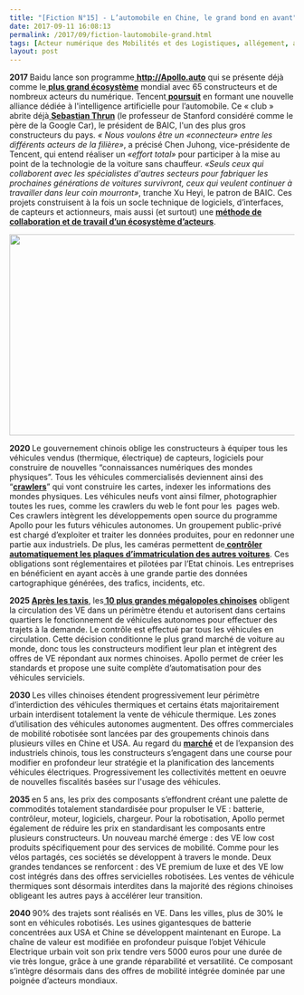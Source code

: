 ```yaml
---
title: "[Fiction N°15] - L’automobile en Chine, le grand bond en avant"
date: 2017-09-11 16:08:13
permalink: /2017/09/fiction-lautomobile-grand.html
tags: [Acteur numérique des Mobilités et des Logistiques, allégement, art de la guerre, Baidu, batterie, chine, communs, ecosystème, google, living lab, low cost, open innovation, plate-forme, Uber, Usager Client Citoyen Multitude, utopie, VE, véhicule mono-usage, voiture autonome]
layout: post
---
```


<b>2017 </b>Baidu lance son programme<a href="http://apollo.auto" target="_blank" rel="noopener"> <b>http://Apollo.auto</b></a> qui se présente déjà comme le<a href="http://www.scmp.com/tech/china-tech/article/2106915/baidu-pledges-design-your-driverless-car-know-you-and-be-your" target="_blank" rel="noopener"> <b>plus grand écosystème</b></a> mondial avec 65 constructeurs et de nombreux acteurs du numérique. Tencent<a href="http://www.scmp.com/business/companies/article/2108489/tencent-forms-alliance-push-ai-applications-self-driving" target="_blank" rel="noopener"> <b>poursuit</b></a> en formant une nouvelle alliance dédiée à l'intelligence artificielle pour l’automobile. Ce « club » abrite déjà<a href="https://www.lesechos.fr/30/10/2014/lesechos.fr/0203880692642_sebastian-thrun---le-genie-d-udacity-reve-d-une-science-accessible-a-tous.htm" target="_blank" rel="noopener"> <b>Sebastian Thrun</b></a> (le professeur de Stanford considéré comme le père de la Google Car), le président de BAIC, l'un des plus gros constructeurs du pays. <i>« Nous voulons être un «connecteur» entre les différents acteurs de la filière»</i>, a précisé Chen Juhong, vice-présidente de Tencent, qui entend réaliser un <i>«effort total»</i> pour participer à la mise au point de la technologie de la voiture sans chauffeur. <i>«Seuls ceux qui collaborent avec les spécialistes d'autres secteurs pour fabriquer les prochaines générations de voitures survivront, ceux qui veulent continuer à travailler dans leur coin mourront»</i>, tranche Xu Heyi, le patron de BAIC. Ces projets construisent à la fois un socle technique de logiciels, d’interfaces, de capteurs et actionneurs, mais aussi (et surtout) une <a href="https://www.wired.com/story/how-baidu-will-win-chinas-ai-raceand-maybe-the-worlds/" target="_blank" rel="noopener"><b>méthode de collaboration et de travail d’un écosystème d’acteurs</b></a>.



<a href="http://transportsdufutur.ademe.fr/wp-content/uploads/sites/6/2017/09/bondavant_chine.jpg"><img class="aligncenter wp-image-4862 size-full" src="http://transportsdufutur.ademe.fr/wp-content/uploads/sites/6/2017/09/bondavant_chine.jpg" alt="" width="534" height="355" /></a>



<b>2020 </b>Le gouvernement chinois oblige les constructeurs à équiper tous les véhicules vendus (thermique, électrique) de capteurs, logiciels pour construire de nouvelles “connaissances numériques des mondes physiques”. Tous les véhicules commercialisés deviennent ainsi des “<a href="http://transportsdufutur.ademe.fr/2017/06/crawlers-devorent-carte.html" target="_blank" rel="noopener"><b>crawlers</b></a>” qui vont construire les cartes, indexer les informations des mondes physiques. Les véhicules neufs vont ainsi filmer, photographier toutes les rues, comme les crawlers du web le font pour les  pages web. Ces crawlers intègrent les développements open source du programme Apollo pour les futurs véhicules autonomes. Un groupement public-privé est chargé d’exploiter et traiter les données produites, pour en redonner une partie aux industriels. De plus, les caméras permettent de<a href="https://medium.freecodecamp.org/how-i-replicated-an-86-million-project-in-57-lines-of-code-277031330ee9" target="_blank" rel="noopener"><b> contrôler automatiquement les plaques d’immatriculation des autres voitures</b></a>. Ces obligations sont réglementaires et pilotées par l’Etat chinois. Les entreprises en bénéficient en ayant accès à une grande partie des données cartographique générées, des trafics, incidents, etc.



<!--more-->



<b>2025 </b><a href="https://cleantechnica.com/2017/03/01/china-will-replace-67000-fossil-fueled-taxis-beijing-electric-cars/" target="_blank" rel="noopener"><b>Après les taxis</b></a>, les<a href="https://www.bloomberg.com/amp/news/articles/2017-09-09/china-to-ban-sale-of-fossil-fuel-cars-in-electric-vehicle-push" target="_blank" rel="noopener"><b> 10 plus grandes mégalopoles chinoises</b></a> obligent la circulation des VE dans un périmètre étendu et autorisent dans certains quartiers le fonctionnement de véhicules autonomes pour effectuer des trajets à la demande. Le contrôle est effectué par tous les véhicules en circulation. Cette décision conditionne le plus grand marché de voiture au monde, donc tous les constructeurs modifient leur plan et intègrent des offres de VE répondant aux normes chinoises. Apollo permet de créer les standards et propose une suite complète d’automatisation pour des véhicules serviciels.



<b>2030 </b>Les villes chinoises étendent progressivement leur périmètre d’interdiction des véhicules thermiques et certains états majoritairement urbain interdisent totalement la vente de véhicule thermique. Les zones d’utilisation des véhicules autonomes augmentent. Des offres commerciales de mobilité robotisée sont lancées par des groupements chinois dans plusieurs villes en Chine et USA. Au regard du <a href="https://mmta.co.uk/2017/06/22/chinese-automotive-market-much-just-large/"><b>marché</b></a> et de l’expansion des industriels chinois, tous les constructeurs s’engagent dans une course pour modifier en profondeur leur stratégie et la planification des lancements véhicules électriques. Progressivement les collectivités mettent en oeuvre de nouvelles fiscalités basées sur l'usage des véhicules.



<b>2035 </b>en 5 ans, les prix des composants s’effondrent créant une palette de commodités totalement standardisée pour propulser le VE : batterie, contrôleur, moteur, logiciels, chargeur. Pour la robotisation, Apollo permet également de réduire les prix en standardisant les composants entre plusieurs constructeurs. Un nouveau marché émerge : des VE low cost produits spécifiquement pour des services de mobilité. Comme pour les vélos partagés, ces sociétés se développent à travers le monde. Deux grandes tendances se renforcent : des VE premium de luxe et des VE low cost intégrés dans des offres servicielles robotisées. Les ventes de véhicule thermiques sont désormais interdites dans la majorité des régions chinoises obligeant les autres pays à accélérer leur transition.



<b>2040 </b>90% des trajets sont réalisés en VE. Dans les villes, plus de 30% le sont en véhicules robotisés. Les usines gigantesques de batterie concentrées aux USA et Chine se développent maintenant en Europe. La chaîne de valeur est modifiée en profondeur puisque l’objet Véhicule Electrique urbain voit son prix tendre vers 5000 euros pour une durée de vie très longue, grâce à une grande réparabilité et versatilité. Ce composant s’intègre désormais dans des offres de mobilité intégrée dominée par une poignée d’acteurs mondiaux.
